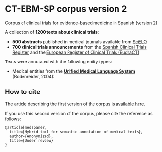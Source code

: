 # CT-EBM-SP corpus version 2
Corpus of clinical trials for evidence-based medicine in Spanish (version 2)

A collection of __1200 texts about clinical trials__:
- __500 abstracts__ published in medical journals available from [SciELO](https://scielo.org/es/)
- __700 clinical trials announcements__ from the [Spanish Clinical Trials Register](https://reec.aemps.es) and the [European Register of Clinical Trials (EudraCT)]([https://scielo.org/es/](https://www.clinicaltrialsregister.eu)) 

Texts were annotated with the following entity types:
- Medical entities from the [__Unified Medical Language System__](https://www.nlm.nih.gov/research/umls/index.html) (Bodenreider, 2004):



[//]: <> (### Contact)

[//]: <> (leonardo.campillos AT csic.es)


## How to cite

The article describing the first version of the corpus is [available here](https://bmcmedinformdecismak.biomedcentral.com/articles/10.1186/s12911-021-01395-z).

If you use this second version of the corpus, please cite the reference as follows:

```
@article{medspaner,
  title={Hybrid tool for semantic annotation of medical texts},
  author={Anonymized},
  title={Under review}
}
```
